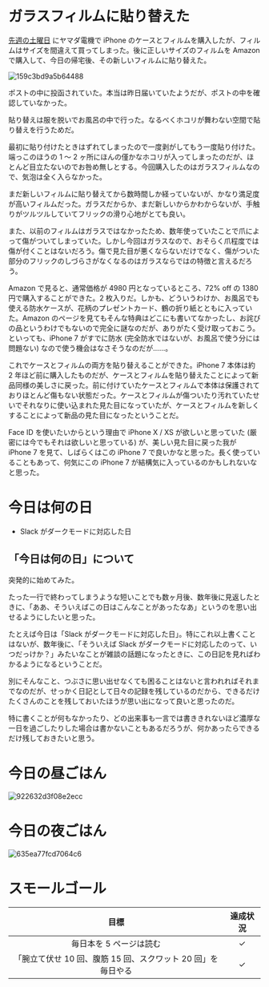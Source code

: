 # ガラスフィルムに貼り替えた
[先週の土曜日](/2019/03/09) にヤマダ電機で iPhone のケースとフィルムを購入したが、フィルムはサイズを間違えて買ってしまった。後に正しいサイズのフィルムを Amazon で購入して、今日の帰宅後、その新しいフィルムに貼り替えた。

![159c3bd9a5b64488](https://noraworld.github.io/box-bulbasaur/2019/03/159c3bd9a5b64488.jpg)

ポストの中に投函されていた。本当は昨日届いていたようだが、ポストの中を確認していなかった。

貼り替えは服を脱いでお風呂の中で行った。なるべくホコリが舞わない空間で貼り替えを行うためだ。

最初に貼り付けたときはずれてしまったので一度剥がしてもう一度貼り付けた。端っこのほうの 1 〜 2 ヶ所にほんの僅かなホコリが入ってしまったのだが、ほとんど目立たないのでお咎め無しとする。今回購入したのはガラスフィルムなので、気泡は全く入らなかった。

まだ新しいフィルムに貼り替えてから数時間しか経っていないが、かなり満足度が高いフィルムだった。ガラスだからか、まだ新しいからかわからないが、手触りがツルツルしていてフリックの滑り心地がとても良い。

また、以前のフィルムはガラスではなかったため、数年使っていたことで爪によって傷がついてしまっていた。しかし今回はガラスなので、おそらく爪程度では傷が付くことはないだろう。傷で見た目が悪くならないだけでなく、傷がついた部分のフリックのしづらさがなくなるのはガラスならではの特徴と言えるだろう。

Amazon で見ると、通常価格が 4980 円となっているところ、72% off の 1380 円で購入することができた。2 枚入りだ。しかも、どういうわけか、お風呂でも使える防水ケースが、花柄のプレゼントカード、鶴の折り紙とともに入っていた。Amazon のページを見てもそんな特典はどこにも書いてなかったし、お詫びの品というわけでもないので完全に謎なのだが、ありがたく受け取っておこう。といっても、iPhone 7 がすでに防水 (完全防水ではないが、お風呂で使う分には問題ない) なので使う機会はなさそうなのだが......。

これでケースとフィルムの両方を貼り替えることができた。iPhone 7 本体は約 2 年ほど前に購入したものだが、ケースとフィルムを貼り替えたことによって新品同様の美しさに戻った。前に付けていたケースとフィルムで本体は保護されておりほとんど傷もない状態だった。ケースとフィルムが傷ついたり汚れていたせいでそれなりに使い込まれた見た目になっていたが、ケースとフィルムを新しくすることによって新品の見た目になったということだ。

Face ID を使いたいからという理由で iPhone X / XS が欲しいと思っていた (厳密には今でもそれは欲しいと思っている) が、美しい見た目に戻った我が iPhone 7 を見て、しばらくはこの iPhone 7 で良いかなと思った。長く使っていることもあって、何気にこの iPhone 7 が結構気に入っているのかもしれないなと思った。

# 今日は何の日
- Slack がダークモードに対応した日

## 「今日は何の日」について
突発的に始めてみた。

たった一行で終わってしまうような短いことでも数ヶ月後、数年後に見返したときに、「ああ、そういえばこの日はこんなことがあったなあ」というのを思い出せるようにしたいと思った。

たとえば今日は「Slack がダークモードに対応した日」。特にこれ以上書くことはないが、数年後に、「そういえば Slack がダークモードに対応したのって、いつだっけか？」みたいなことが雑談の話題になったときに、この日記を見ればわかるようになるということだ。

別にそんなこと、つぶさに思い出せなくても困ることはないと言われればそれまでなのだが、せっかく日記として日々の記録を残しているのだから、できるだけたくさんのことを残しておいたほうが思い出になって良いと思ったのだ。

特に書くことが何もなかったり、どの出来事も一言では書ききれないほど濃厚な一日を過ごしたりした場合は書かないこともあるだろうが、何かあったらできるだけ残しておきたいと思う。

# 今日の昼ごはん
![922632d3f08e2ecc](https://noraworld.github.io/box-bulbasaur/2019/03/922632d3f08e2ecc.jpg)

# 今日の夜ごはん
![635ea77fcd7064c6](https://noraworld.github.io/box-bulbasaur/2019/03/635ea77fcd7064c6.jpg)

# スモールゴール
| 目標 | 達成状況 |
|:---:|:---:|
| 毎日本を 5 ページは読む | ✓ |
| 「腕立て伏せ 10 回、腹筋 15 回、スクワット 20 回」を毎日やる | ✓ |
